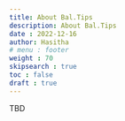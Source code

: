 ```yaml
---
title: About Bal.Tips
description: About Bal.Tips
date : 2022-12-16
author: Hasitha
# menu : footer
weight : 70
skipsearch : true
toc : false
draft : true
---
```


TBD

